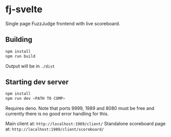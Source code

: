 # fj-svelte
Single page FuzzJudge frontend with live scoreboard.

## Building
```sh
npm install
npm run build
```
Output will be in `./dist`

## Starting dev server
```sh
npm install
npm run dev <PATH TO COMP>
```
Requires deno. Note that ports 9999, 1989 and 8080 must be free and currently there is no good error handling for this.



Main client at: `http://localhost:1989/client/`
Standalone scoreboard page at: `http://localhost:1989/client/scoreboard/`

